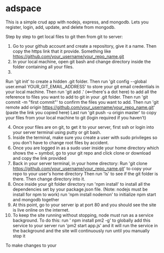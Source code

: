 # adspace
This is a simple crud app with nodejs, express, and mongodb. Lets you register, login, add, update, and delete from mongodb.

Step by step to get local files to git then from git to server:

1. Go to your github account and create a repository, give it a name. Then copy the https link that it provide. Something like https://github.com/your_username/your_repo_name.git
2. In your local machine, open git bash and change directory inside the folder containing all your files.
3. 
Run 'git init' to create a hidden .git folder. 
Then run 'git config --global user.email YOUR_GIT_EMAIL_ADDRESS' to store your git email credentials in your local machine. 
Then run 'git add .' (<==there's a dot here) to add all the reference to files you want to add to git in your .git folder. 
Then run 'git commit -m "first commit"' to confirm the files you want to add. 
Then run 'git remote add origin https://github.com/your_username/your_repo_name.git' (paste the link you copied here)
Last run 'git push -u origin master' to copy your files from your local machine to git (login required if you haven't)

4. Once your files are on git, to get it to your server, first ssh or login into your server terminal using putty or git bash.
5. Inside the terminal, make sure you create a user with sudo privileges so you don't have to change root files by accident.
6. Once you are logged in as a sudo user inside your home directory which shows the ~ symbol, go to your git repo and click clone or download and copy the link provided
7. Back in your server terminal, in your home directory:
Run 'git clone https://github.com/your_username/your_repo_name.git' to copy your repo to your user's home directory
Then run 'ls' to see if the git folder is there.
Then change directory into it.
8. Once inside your git folder directory
run 'npm install' to install all the dependencies set by your package.json file. (Note: nodejs must be install for npm to work)
run 'npm install nodemon' to initialize npm start and mongodb together
9. At this point, go to your server ip at port 80 and you should see the site is live online on the internet.
10. To keep the site running without stopping, node must run as a service background. To do this:
run ' npm install pm2 -g' to globally add this service to your server
run 'pm2 start app.js' and it will run the service in the background and the site will continuously run until you manually stop it

To make changes to your 
